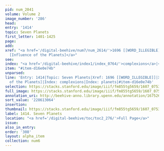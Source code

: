 ```yaml
---
pid: num_2041
volume: Volume 2
image_number: '286'
head:
entry: '1414'
topic: Seven Planets
first_letter: 1401-1425
page:
add:
xref: "<a href='/digital-beehive/num7/num_2614/'>1696 [[WORD_ILLEGIBLE]]</a>|<a href='/digital-beehive/num6/num_2143/'>1460
  [Influence of the Planets]</a>"
see:
index: "<a href='/digital-beehive/index1/index_0764/'>complexions</a>|<a href='/digital-beehive/index4/index_3033/'>planets</a>"
item: "#item-d16e0e74b"
unparsed:
line: 'Entry: 1414|Topic: Seven Planets|Xref: 1696 [[WORD_ILLEGIBLE]]|Xref: 1460 [Influence
  of the Planets]|Index: complexions|Index: planets|#item-d16e0e74b'
selection: https://stacks.stanford.edu/image/iiif/fm855tg5659/1607_0753/792,3064,2959,1098/full/0/default.jpg
full_image: https://stacks.stanford.edu/image/iiif/fm855tg5659/1607_0753/full/full/0/default.jpg
annotation_uri: http://beehive-anno.library.upenn.edu/annotation/1675267962780
sort_value: '228613064'
insertion:
thumbnail: https://stacks.stanford.edu/image/iiif/fm855tg5659/1607_0753/792,3064,600,180/250,/0/default.jpg
label: 1414. Seven Planets
location: "<a href='/digital-beehive/toc/toc2_276/'>Full Page</a>"
issue:
also_in_entry:
order: '308'
layout: alpha_item
collection: num6
---
```

